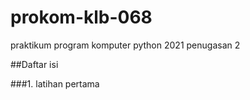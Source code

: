 # prokom-klb-068
praktikum program komputer python 2021 penugasan 2


##Daftar isi

###1. latihan pertama
